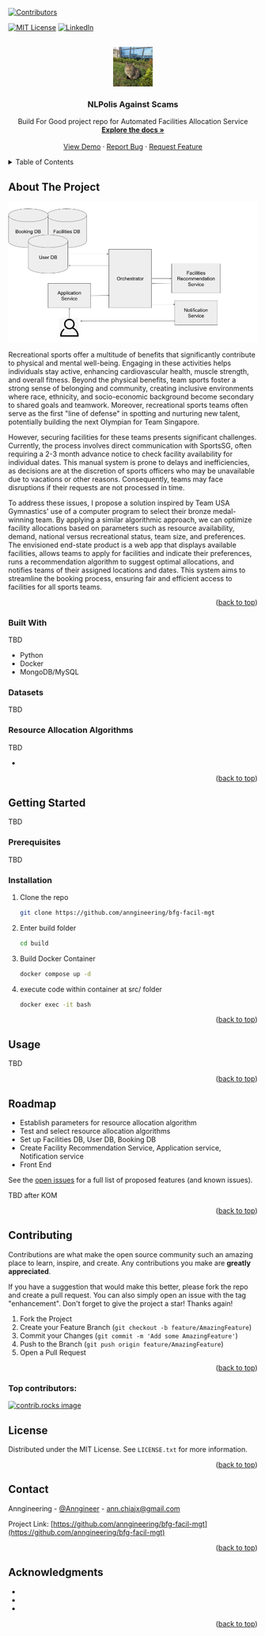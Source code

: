 <!--
*** Credits to https://github.com/othneildrew/Best-README-Template/blob/main/BLANK_README.md for template>
<!-- Improved compatibility of back to top link: See: https://github.com/othneildrew/Best-README-Template/pull/73 -->
<a id="readme-top"></a>
<!--
*** Thanks for checking out the Best-README-Template. If you have a suggestion
*** that would make this better, please fork the repo and create a pull request
*** or simply open an issue with the tag "enhancement".
*** Don't forget to give the project a star!
*** Thanks again! Now go create something AMAZING! :D
-->



<!-- PROJECT SHIELDS -->
<!--
*** I'm using markdown "reference style" links for readability.
*** Reference links are enclosed in brackets [ ] instead of parentheses ( ).
*** See the bottom of this document for the declaration of the reference variables
*** for contributors-url, forks-url, etc. This is an optional, concise syntax you may use.
*** https://www.markdownguide.org/basic-syntax/#reference-style-links
-->
[![Contributors][contributors-shield]][contributors-url]
<!-- [![Forks][forks-shield]][forks-url]
[![Stargazers][stars-shield]][stars-url]
[![Issues][issues-shield]][issues-url] -->
[![MIT License][license-shield]][license-url]
[![LinkedIn][linkedin-shield]][linkedin-url]



<!-- PROJECT LOGO -->
<br />
<div align="center">
  <a href="https://github.com/anngineering/bfg-facil-mgt">
    <img src="images/logo.jpg" alt="Logo" width="80" height="80">
  </a>

<h3 align="center">NLPolis Against Scams</h3>

  <p align="center">
    Build For Good project repo for Automated Facilities Allocation Service
    <br />
    <a href="https://github.com/anngineering/bfg-facil-mgt"><strong>Explore the docs »</strong></a>
    <br />
    <br />
    <a href="https://github.com/anngineering/bfg-facil-mgt">View Demo</a>
    ·
    <a href="https://github.com/anngineering/bfg-facil-mgt/issues/new?labels=bug&template=bug-report---.md">Report Bug</a>
    ·
    <a href="https://github.com/anngineering/bfg-facil-mgt/issues/new?labels=enhancement&template=feature-request---.md">Request Feature</a>
  </p>
</div>



<!-- TABLE OF CONTENTS -->
<details>
  <summary>Table of Contents</summary>
  <ol>
    <li>
      <a href="#about-the-project">About The Project</a>
      <ul>
        <li><a href="#built-with">Built With</a></li>
      </ul>
    </li>
    <li><a href="#datasets">Datasets</a></li>
    <li><a href="#algos">Resource Allocation Algorithms</a></li>
    <li>
      <a href="#getting-started">Getting Started</a>
      <ul>
        <li><a href="#prerequisites">Prerequisites</a></li>
        <li><a href="#installation">Installation</a></li>
      </ul>
    </li>
    <li><a href="#usage">Usage</a></li>
    <li><a href="#roadmap">Roadmap</a></li>
    <li><a href="#contributing">Contributing</a></li>
    <li><a href="#license">License</a></li>
    <li><a href="#contact">Contact</a></li>
    <li><a href="#acknowledgments">Acknowledgments</a></li>
  </ol>
</details>



<!-- ABOUT THE PROJECT -->
## About The Project

![Product Name Screen Shot][product-screenshot]

<!-- Here's a blank template to get started: To avoid retyping too much info. Do a search and replace with your text editor for the following: `github_username`, `repo_name`, `twitter_handle`, `linkedin_username`, `email_client`, `email`, `project_title`, `project_description` -->
    
  
Recreational sports offer a multitude of benefits that significantly contribute to physical and mental well-being. Engaging in these activities helps individuals stay active, enhancing cardiovascular health, muscle strength, and overall fitness. Beyond the physical benefits, team sports foster a strong sense of belonging and community, creating inclusive environments where race, ethnicity, and socio-economic background become secondary to shared goals and teamwork. Moreover, recreational sports teams often serve as the first "line of defense" in spotting and nurturing new talent, potentially building the next Olympian for Team Singapore.  

However, securing facilities for these teams presents significant challenges. Currently, the process involves direct communication with SportsSG, often requiring a 2-3 month advance notice to check facility availability for individual dates. This manual system is prone to delays and inefficiencies, as decisions are at the discretion of sports officers who may be unavailable due to vacations or other reasons. Consequently, teams may face disruptions if their requests are not processed in time.  

To address these issues, I propose a solution inspired by Team USA Gymnastics' use of a computer program to select their bronze medal-winning team. By applying a similar algorithmic approach, we can optimize facility allocations based on parameters such as resource availability, demand, national versus recreational status, team size, and preferences. The envisioned end-state product is a web app that displays available facilities, allows teams to apply for facilities and indicate their preferences, runs a recommendation algorithm to suggest optimal allocations, and notifies teams of their assigned locations and dates. This system aims to streamline the booking process, ensuring fair and efficient access to facilities for all sports teams.

<p align="right">(<a href="#readme-top">back to top</a>)</p>



### Built With

TBD

* Python
* Docker
* MongoDB/MySQL

### Datasets

TBD  


### Resource Allocation Algorithms

TBD  

- 

<p align="right">(<a href="#readme-top">back to top</a>)</p>



<!-- GETTING STARTED -->
## Getting Started

<!-- This is an example of how you may give instructions on setting up your project locally.
To get a local copy up and running follow these simple example steps. -->
TBD

### Prerequisites

<!-- This is an example of how to list things you need to use the software and how to install them.
* npm
  ```sh
  npm install npm@latest -g
  ``` -->
TBD

### Installation

1. Clone the repo
   ```sh
   git clone https://github.com/anngineering/bfg-facil-mgt
   ```
2. Enter build folder
   ```sh
   cd build
   ```
3. Build Docker Container
   ```sh
   docker compose up -d
   ```
4. execute code within container at src/ folder
   ```sh
   docker exec -it bash
   ```

<p align="right">(<a href="#readme-top">back to top</a>)</p>



<!-- USAGE EXAMPLES -->
## Usage

<!-- Use this space to show useful examples of how a project can be used. Additional screenshots, code examples and demos work well in this space. You may also link to more resources.

_For more examples, please refer to the [Documentation](https://example.com)_ -->
TBD

<p align="right">(<a href="#readme-top">back to top</a>)</p>



<!-- ROADMAP -->
## Roadmap

- Establish parameters for resource allocation algorithm
- Test and select resource allocation algorithms
- Set up Facilities DB, User DB, Booking DB
- Create Facility Recommendation Service, Application service, Notification service
- Front End

See the [open issues](https://github.com/github_username/repo_name/issues) for a full list of proposed features (and known issues).

TBD after KOM

<p align="right">(<a href="#readme-top">back to top</a>)</p>



<!-- CONTRIBUTING -->
## Contributing

Contributions are what make the open source community such an amazing place to learn, inspire, and create. Any contributions you make are **greatly appreciated**.

If you have a suggestion that would make this better, please fork the repo and create a pull request. You can also simply open an issue with the tag "enhancement".
Don't forget to give the project a star! Thanks again!

1. Fork the Project
2. Create your Feature Branch (`git checkout -b feature/AmazingFeature`)
3. Commit your Changes (`git commit -m 'Add some AmazingFeature'`)
4. Push to the Branch (`git push origin feature/AmazingFeature`)
5. Open a Pull Request

<p align="right">(<a href="#readme-top">back to top</a>)</p>

### Top contributors:

<a href="https://github.com/anngineering/bfg-facil-mgt/graphs/contributors">
  <img src="https://contrib.rocks/image?repo=github_username/repo_name" alt="contrib.rocks image" />
</a>



<!-- LICENSE -->
## License

Distributed under the MIT License. See `LICENSE.txt` for more information.

<p align="right">(<a href="#readme-top">back to top</a>)</p>



<!-- CONTACT -->
## Contact

Anngineering - [@Anngineer](https://web.telegram.org/) - ann.chiajx@gmail.com

Project Link: [https://github.com/anngineering/bfg-facil-mgt](https://github.com/anngineering/bfg-facil-mgt)

<p align="right">(<a href="#readme-top">back to top</a>)</p>



<!-- ACKNOWLEDGMENTS -->
## Acknowledgments

* []()
* []()
* []()

<p align="right">(<a href="#readme-top">back to top</a>)</p>



<!-- MARKDOWN LINKS & IMAGES -->
<!-- https://www.markdownguide.org/basic-syntax/#reference-style-links -->
[contributors-shield]: https://img.shields.io/github/contributors/github_username/repo_name.svg?style=for-the-badge
[contributors-url]: [https://github.com/anngineering]
<!-- [forks-shield]: https://img.shields.io/github/forks/github_username/repo_name.svg?style=for-the-badge
[forks-url]: https://github.com/github_username/repo_name/network/members
[stars-shield]: https://img.shields.io/github/stars/github_username/repo_name.svg?style=for-the-badge
[stars-url]: https://github.com/github_username/repo_name/stargazers
[issues-shield]: https://img.shields.io/github/issues/github_username/repo_name.svg?style=for-the-badge
[issues-url]: https://github.com/github_username/repo_name/issues -->
[license-shield]: https://img.shields.io/github/license/github_username/repo_name.svg?style=for-the-badge
[license-url]: https://github.com/git/git-scm.com/blob/main/MIT-LICENSE.txt
[linkedin-shield]: https://img.shields.io/badge/-LinkedIn-black.svg?style=for-the-badge&logo=linkedin&colorB=555
[linkedin-url]: https://www.linkedin.com/in/anngineering
[product-screenshot]: images/screenshot.jpg
[Next.js]: https://img.shields.io/badge/next.js-000000?style=for-the-badge&logo=nextdotjs&logoColor=white
[Next-url]: https://nextjs.org/
[React.js]: https://img.shields.io/badge/React-20232A?style=for-the-badge&logo=react&logoColor=61DAFB
[React-url]: https://reactjs.org/
[Vue.js]: https://img.shields.io/badge/Vue.js-35495E?style=for-the-badge&logo=vuedotjs&logoColor=4FC08D
[Vue-url]: https://vuejs.org/
[Angular.io]: https://img.shields.io/badge/Angular-DD0031?style=for-the-badge&logo=angular&logoColor=white
[Angular-url]: https://angular.io/
[Svelte.dev]: https://img.shields.io/badge/Svelte-4A4A55?style=for-the-badge&logo=svelte&logoColor=FF3E00
[Svelte-url]: https://svelte.dev/
[Laravel.com]: https://img.shields.io/badge/Laravel-FF2D20?style=for-the-badge&logo=laravel&logoColor=white
[Laravel-url]: https://laravel.com
[Bootstrap.com]: https://img.shields.io/badge/Bootstrap-563D7C?style=for-the-badge&logo=bootstrap&logoColor=white
[Bootstrap-url]: https://getbootstrap.com
[JQuery.com]: https://img.shields.io/badge/jQuery-0769AD?style=for-the-badge&logo=jquery&logoColor=white
[JQuery-url]: https://jquery.com 
